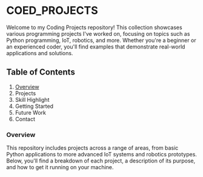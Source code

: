 # COED_PROJECTS
Welcome to my Coding Projects repository! This collection showcases various programming projects I've worked on, focusing on topics such as Python programming, IoT, robotics, and more. Whether you're a beginner or an experienced coder, you'll find examples that demonstrate real-world applications and solutions.

## Table of Contents
1. [Overview](#overview)
2. Projects
3. Skill Highlight
4. Getting Started
5. Future Work
6. Contact


### Overview
This repository includes projects across a range of areas, from basic Python applications to more advanced IoT systems and robotics prototypes. Below, you'll find a breakdown of each project, a description of its purpose, and how to get it running on your machine.
